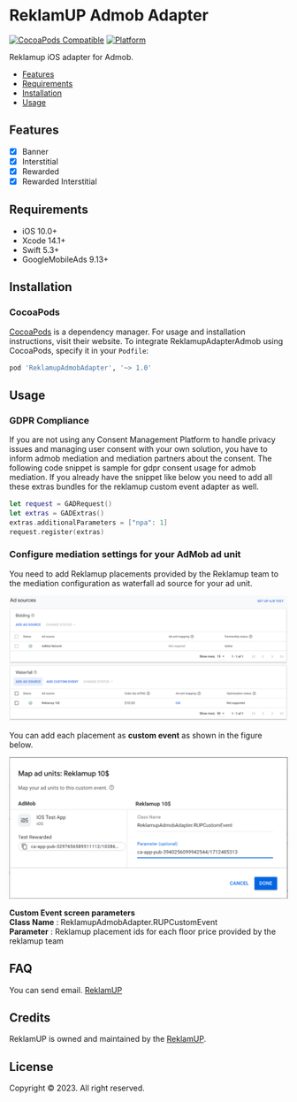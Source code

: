 # ReklamUP Admob Adapter

[![CocoaPods Compatible](https://img.shields.io/cocoapods/v/ReklamupAdmobAdapter.svg)](https://img.shields.io/cocoapods/v/ReklamupAdmobAdapter.svg)
[![Platform](https://img.shields.io/cocoapods/p/ReklamupAdmobAdapter.svg?style=flat)](https://github.com/reklamupdev/ReklamupAdmobAdapter)

Reklamup iOS adapter for Admob.

- [Features](#features)
- [Requirements](#requirements)
- [Installation](#installation)
- [Usage](#usage)

## Features

- [x] Banner
- [x] Interstitial
- [x] Rewarded
- [x] Rewarded Interstitial

## Requirements

- iOS 10.0+
- Xcode 14.1+
- Swift 5.3+
- GoogleMobileAds 9.13+

## Installation

### CocoaPods

[CocoaPods](https://cocoapods.org) is a dependency manager. For usage and installation instructions, visit their website. To integrate ReklamupAdapterAdmob using CocoaPods, specify it in your `Podfile`:

```ruby
pod 'ReklamupAdmobAdapter', '~> 1.0'
```

## Usage

### GDPR Compliance

If you are not using any Consent Management Platform to handle privacy issues and managing user consent with your own solution, you have to inform admob mediation and mediation partners about the consent. The following code snippet is sample for gdpr consent usage for admob mediation. If you already have the snippet like below you need to add all these extras bundles for the reklamup custom event adapter as well.

```swift
let request = GADRequest()
let extras = GADExtras()
extras.additionalParameters = ["npa": 1]
request.register(extras)
```

### Configure mediation settings for your AdMob ad unit

You need to add Reklamup placements provided by the Reklamup team to the mediation configuration as waterfall ad source for your ad unit.

![Waterfall Ad Source](https://github.com/reklamupdev/reklamup-admob-adapter.ios/raw/main/assets/waterfall_ad_source.png)

You can add each placement as **custom event**  as shown in the figure below.

![Custom Event](https://github.com/reklamupdev/reklamup-admob-adapter.ios/raw/main/assets/custom_event.png)

**Custom Event screen parameters**<br />
**Class Name** : ReklamupAdmobAdapter.RUPCustomEvent<br />
**Parameter** : Reklamup placement ids for each floor price provided by the reklamup team<br />

## FAQ

You can send email. [ReklamUP](mailto:dev@reklamup.com?subject=Reklamup%20Admob%20Adapter%20iOS)

## Credits

ReklamUP is owned and maintained by the [ReklamUP](http://reklamup.com).

## License

Copyright © 2023. All right reserved.
